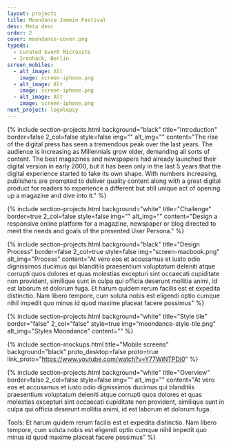 ```yaml
---
layout: projects
title: Moondance Jammin Festival
desc: Meta desc
order: 2
cover: moondance-cover.png
typeds:
  - Curated Event Microsite
  - Ironhack, Berlin
screen_mobiles:
  - alt_image: Alt
    image: screen-iphone.png
  - alt_image: Alt
    image: screen-iphone.png
  - alt_image: Alt
    image: screen-iphone.png  
next_project: logolepsy
---
```


{%
     include section-projects.html
     background="black"
     title="Introduction"
     border=false
     2_col=false
     style=false
     img=""
     alt_img=""
     content="The rise of the digital press has seen a tremendous peak over the last years. The audience is increasing as Millennials grow older, demanding all sorts of content. The best magazines and newspapers had already launched their digital version in early 2000, but it has been only in the last 5 years that the digital experience started to take its own shape. With numbers increasing, publishers are prompted to deliver quality content along with a great digital product for readers to experience a different but still unique act of opening up a magazine and dive into it."
%}

{%
     include section-projects.html
     background="white"
     title="Challenge"
     border=true
     2_col=false
     style=false
     img=""
     alt_img=""
     content="Design a responsive online platform for a magazine, newspaper or blog directed to meet the needs and goals of the presented User Persona."
%}

{%
     include section-projects.html
     background="black"
     title="Design Process"
     border=false
     2_col=true
     style=false
     img="screen-macbook.png"
     alt_img="Process"
     content="At vero eos et accusamus et iusto odio dignissimos ducimus qui blanditiis praesentium voluptatum deleniti atque corrupti quos dolores et quas molestias excepturi sint occaecati cupiditate non provident, similique sunt in culpa qui officia deserunt mollitia animi, id est laborum et dolorum fuga. Et harum quidem rerum facilis est et expedita distinctio. Nam libero tempore, cum soluta nobis est eligendi optio cumque nihil impedit quo minus id quod maxime placeat facere possimus"
%}

{%
     include section-projects.html
     background="white"
     title="Style tile"
     border="false"
     2_col="false"
     style=true
     img="moondance-style-tile.png"
     alt_img="Styles Moondance"
     content=""
%}

{%
     include section-mockups.html
     title="Mobile screens"
     background="black"
     proto_desktop=false
     proto=true
     link_proto="https://www.youtube.com/watch?v=Y77WiNTPDj0"
%}

{%
     include section-projects.html
     background="white"
     title="Overview"
     border=false
     2_col=false
     style=false
     img=""
     alt_img=""
     content="At vero eos et accusamus et iusto odio dignissimos ducimus qui blanditiis praesentium voluptatum deleniti atque corrupti quos dolores et quas molestias excepturi sint occaecati cupiditate non provident, similique sunt in culpa qui officia deserunt  mollitia animi, id est laborum et dolorum fuga.

Tools: Et harum quidem rerum facilis est et expedita distinctio. Nam libero tempore, cum soluta nobis est eligendi optio cumque nihil impedit quo minus id quod maxime placeat facere possimus"
%}